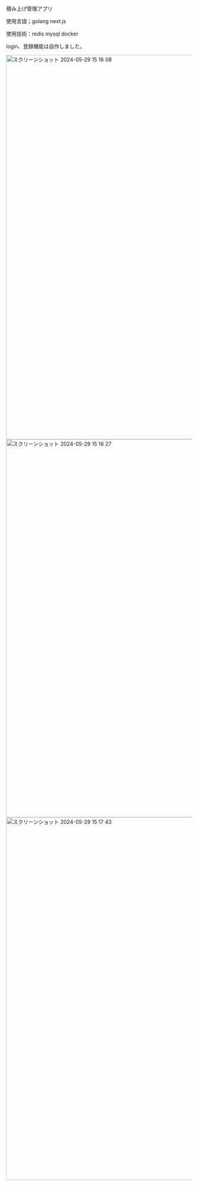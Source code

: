 積み上げ管理アプリ

使用言語；golang next.js

使用技術：redis mysql docker 

login、登録機能は自作しました。

<img width="1041" alt="スクリーンショット 2024-05-29 15 16 08" src="https://github.com/yamato0204/go-react-app/assets/114456559/92baf11d-b16f-4d14-9112-e82cc4469ae6">
<img width="1024" alt="スクリーンショット 2024-05-29 15 16 27" src="https://github.com/yamato0204/go-react-app/assets/114456559/6d7f688f-2a6a-49f6-b9dc-2bfdafb0f643">
<img width="983" alt="スクリーンショット 2024-05-29 15 17 43" src="https://github.com/yamato0204/go-react-app/assets/114456559/9ae4f195-9b15-4b98-989b-4f33407db25a">
